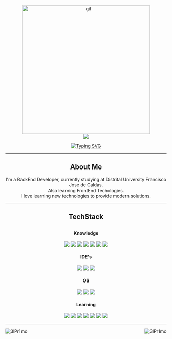 <div id="header" align="center">
  <img src="https://media.giphy.com/media/gG6OcTSRWaSis/giphy.gif" alt="gif" width="400" />
</div>
<div align="center">
<img src="https://img.shields.io/badge/linkedin-%230077B5.svg?style=for-the-badge&logo=linkedin&logoColor=white" />
</div>
<p align="center"> 
  <a href="https://git.io/typing-svg"><img src="https://readme-typing-svg.herokuapp.com?font=Fira+Code&size=32&pause=1000&color=6EACD9&center=true&vCenter=true&width=435&lines=I'm+Erick+Chaparro!" alt="Typing SVG" /></a>
</p>
<hr/>
<div align="center">
  <h2>About Me</h2>
  <p>
  I'm a BackEnd Developer, currently studying at Distrital University Francisco Jose de Caldas.</br>
  Also learning FrontEnd Techologies.</br>
  I love learning new technologies to provide modern solutions.
  </p>
</div>

<hr/>
<div align="center">
<h2>TechStack<h2>
<h4>Knowledge</h4>
<img src="https://img.shields.io/badge/postgres-%23316192.svg?style=for-the-badge&logo=postgresql&logoColor=white" />
<img src="https://img.shields.io/badge/NPM-%23CB3837.svg?style=for-the-badge&logo=npm&logoColor=white" />
<img src="https://img.shields.io/badge/c++-%2300599C.svg?style=for-the-badge&logo=c%2B%2B&logoColor=white" />
<img src="https://img.shields.io/badge/html5-%23E34F26.svg?style=for-the-badge&logo=html5&logoColor=white" />
<img src="https://img.shields.io/badge/java-%23ED8B00.svg?style=for-the-badge&logo=openjdk&logoColor=white" />
<img src="https://img.shields.io/badge/kotlin-%237F52FF.svg?style=for-the-badge&logo=kotlin&logoColor=white" />
<img src="https://img.shields.io/badge/mysql-%2300f.svg?style=for-the-badge&logo=mysql&logoColor=white"/>
<h4>IDE's</h4>
<img src="https://img.shields.io/badge/Eclipse-FE7A16.svg?style=for-the-badge&logo=Eclipse&logoColor=white" />
<img src="https://img.shields.io/badge/Visual%20Studio%20Code-0078d7.svg?style=for-the-badge&logo=visual-studio-code&logoColor=white" />
<img src="https://img.shields.io/badge/Xcode-007ACC?style=for-the-badge&logo=Xcode&logoColor=white" />
<h4>OS</h4>
<img src="https://img.shields.io/badge/Windows-0078D6?style=for-the-badge&logo=windows&logoColor=white" />
<img src="https://img.shields.io/badge/Ubuntu-E95420?style=for-the-badge&logo=ubuntu&logoColor=white" />
<img src="https://img.shields.io/badge/mac%20os-000000?style=for-the-badge&logo=macos&logoColor=F0F0F0" />
<h4>Learning</h4>
<img src="https://img.shields.io/badge/express.js-000000?style=for-the-badge&logo=express&logoColor=%2361DAFB" />
<img src="https://img.shields.io/badge/node.js-6DA55F?style=for-the-badge&logo=node.js&logoColor=white" />
<img src="https://img.shields.io/badge/tailwindcss-%2338B2AC.svg?style=for-the-badge&logo=tailwind-css&logoColor=white" />
<img src="https://img.shields.io/badge/javascript-%23323330.svg?style=for-the-badge&logo=javascript&logoColor=%23F7DF1E" />
<img src="https://img.shields.io/badge/swift-F54A2A?style=for-the-badge&logo=swift&logoColor=white" />
<img src="https://img.shields.io/badge/typescript-%23007ACC.svg?style=for-the-badge&logo=typescript&logoColor=white" />
<img src="https://img.shields.io/badge/react-%2320232a.svg?style=for-the-badge&logo=react&logoColor=%2361DAFB" />
</div>
<hr/>
<div>
<img align="left" src="https://github-readme-stats.vercel.app/api/top-langs/?username=3lPr1mo&theme=material-palenight&,dockerfile" alt="3lPr1mo" />
<p>&nbsp;<img align="right" src="https://github-readme-stats.vercel.app/api?username=3lPr1mo&show_icons=true&theme=material-palenight" alt="3lPr1mo" /></p>
</div>
